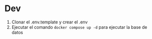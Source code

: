 # Dev

1. Clonar el .env.template y crear el .env
2. Ejecutar el comando ```docker compose up -d``` para ejecutar la base de datos